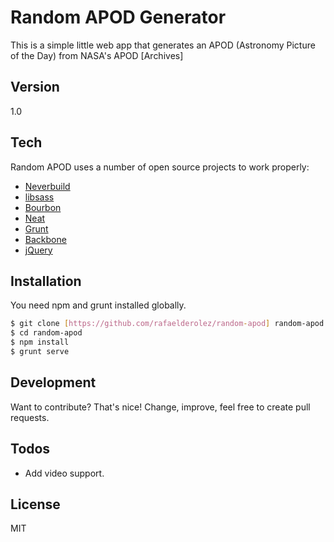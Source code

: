 # Random APOD Generator
This is a simple little web app that generates an APOD (Astronomy Picture of the Day) from NASA's APOD [Archives]

## Version
1.0

## Tech
Random APOD uses a number of open source projects to work properly:
- [Neverbuild]
- [libsass]
- [Bourbon]
- [Neat]
- [Grunt]
- [Backbone]
- [jQuery]

## Installation
You need npm and grunt installed globally.

```sh
$ git clone [https://github.com/rafaelderolez/random-apod] random-apod
$ cd random-apod
$ npm install
$ grunt serve
```

## Development
Want to contribute? That's nice! Change, improve, feel free to create pull requests.

## Todos
- Add video support.

## License
MIT

[neverbuild]: https://github.com/Neverbland/generator-neverbuild
[grunt]: http://gruntjs.com/
[libsass]: http://gruntjs.com/
[bourbon]: http://gruntjs.com/
[neat]: http://gruntjs.com/
[underscore]: http://gruntjs.com/
[backbone]: http://gruntjs.com/
[jquery]: https://jquery.com/
